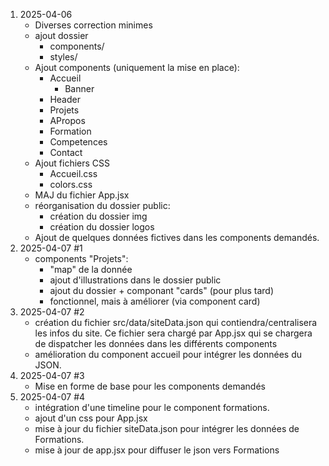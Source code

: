 1) 2025-04-06
    - Diverses correction minimes
    - ajout dossier 
	    - components/
	    - styles/
    - Ajout components (uniquement la mise en place): 
	    - Accueil
		    - Banner
		- Header
		- Projets
		- APropos
		- Formation
		- Competences
		- Contact 
	- Ajout fichiers CSS
		- Accueil.css
		- colors.css
	- MAJ du fichier App.jsx
	- réorganisation du dossier public:
		- création du dossier img
		- création du dossier logos
	-  Ajout de quelques données fictives dans les components demandés.
2) 2025-04-07 #1
	-  components "Projets":
		-  "map" de la donnée
		- ajout d'illustrations  dans le dossier public
		- ajout du dossier + componant "cards" (pour plus tard)
		- fonctionnel, mais à améliorer (via component card)
 3) 2025-04-07 #2
	 - création du fichier src/data/siteData.json qui contiendra/centralisera les infos du site. Ce fichier sera chargé par App.jsx qui se chargera de dispatcher les données dans les différents components
	 - amélioration du component accueil pour intégrer les données du JSON.
4) 2025-04-07 #3
	- Mise en forme de base pour les components demandés 
5)  2025-04-07 #4
	- intégration d'une timeline pour le component formations.
	- ajout d'un css pour App.jsx
	- mise à jour du fichier siteData.json pour intégrer les données de Formations.
	- mise à jour de app.jsx pour diffuser le json vers Formations
